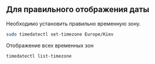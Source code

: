 ## Для правильного отображения даты   
Необходимо установить правильно временную зону.

```bash
sudo timedatectl set-timezone Europe/Kiev
```

Отображение всех временных зон
```bash
timedatectl list-timezone
```

